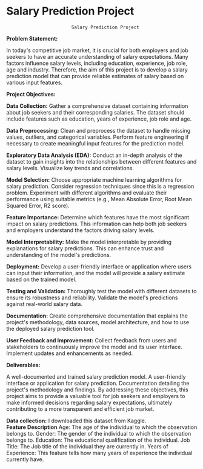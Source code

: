 # Salary Prediction Project
							Salary Prediction Project
**Problem Statement:**

In today's competitive job market, it is crucial for both employers and job seekers to have an accurate understanding of salary expectations. Many factors influence salary levels, including education, experience, job role, age and industry. Therefore, the aim of this project is to develop a salary prediction model that can provide reliable estimates of salary based on various input features.

**Project Objectives:**

**Data Collection:** Gather a comprehensive dataset containing information about job seekers and their corresponding salaries. The dataset should include features such as education, years of experience, job role and age.

**Data Preprocessing:** Clean and preprocess the dataset to handle missing values, outliers, and categorical variables. Perform feature engineering if necessary to create meaningful input features for the prediction model.

**Exploratory Data Analysis (EDA):** Conduct an in-depth analysis of the dataset to gain insights into the relationships between different features and salary levels. Visualize key trends and correlations.

**Model Selection:** Choose appropriate machine learning algorithms for salary prediction. Consider regression techniques since this is a regression problem. Experiment with different algorithms and evaluate their performance using suitable metrics (e.g., Mean Absolute Error, Root Mean Squared Error, R2 score).

**Feature Importance:** Determine which features have the most significant impact on salary predictions. This information can help both job seekers and employers understand the factors driving salary levels.

**Model Interpretability:** Make the model interpretable by providing explanations for salary predictions. This can enhance trust and understanding of the model's predictions.

**Deployment:** Develop a user-friendly interface or application where users can input their information, and the model will provide a salary estimate based on the trained model.

**Testing and Validation:** Thoroughly test the model with different datasets to ensure its robustness and reliability. Validate the model's predictions against real-world salary data.

**Documentation:** Create comprehensive documentation that explains the project's methodology, data sources, model architecture, and how to use the deployed salary prediction tool.

**User Feedback and Improvement:** Collect feedback from users and stakeholders to continuously improve the model and its user interface. Implement updates and enhancements as needed.

**Deliverables:**

A well-documented and trained salary prediction model.
A user-friendly interface or application for salary prediction.
Documentation detailing the project's methodology and findings.
By addressing these objectives, this project aims to provide a valuable tool for job seekers and employers to make informed decisions regarding salary expectations, ultimately contributing to a more transparent and efficient job market.

**Data collection:**
I downloaded this dataset from Kaggle.<br>
**Feature Description**
Age: The age of the individual to which the observation belongs to.
Gender: The gender of the individual to which the observation belongs to.
Education: The educational qualification of the individual.
Job Title: The Job title of the individual they are currently in.
Years of Experience: This feature tells how many years of experience the individual currently have.
